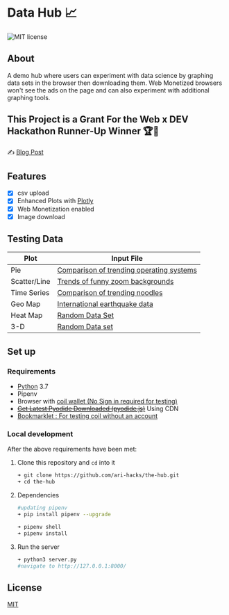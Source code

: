 # Data Hub 📈

![MIT license](https://img.shields.io/badge/License-MIT-blue.svg)


## About

A demo hub where users can experiment with data science by graphing data sets in the browser then downloading them. Web Monetized browsers won't see the ads on the page and can also experiment with additional graphing tools.

## This Project is a Grant For the Web x DEV Hackathon Runner-Up Winner  🏆🎉 

✍️ [Blog Post](https://dev.to/ari_hacks/python-in-the-browser-a-web-monetization-x-web-assembly-experiment-32c1) 

## Features

- [x] csv upload 
- [x] Enhanced Plots with [Plotly](https://plotly.com/)
- [x] Web Monetization enabled 
- [x] Image download 

## Testing Data

Plot | Input File 
---------|----------
 Pie | [Comparison of trending operating systems](/data/os-comparison.csv) | 
 Scatter/Line | [Trends of funny zoom backgrounds](/data/zoom-backgrounds.csv) | 
 Time Series | [Comparison of trending noodles](/data/Pho%20vs%20Ramen%20vs%20Soba.csv) | 
 Geo Map | [International earthquake data](/data/earthquake-data.csv) | 
 Heat Map | [Random Data Set](/data/heatmap-dataset%20-%20Sheet1.csv) | 
 3-D | [Random Data set](/data/plotly-dataset.csv) 

## Set up

### Requirements

- [Python](https://www.python.org/) 3.7
- Pipenv
- Browser with [coil wallet (No Sign in required for testing)](https://chrome.google.com/webstore/detail/coil/locbifcbeldmnphbgkdigjmkbfkhbnca?hl=en) 
- ~~[Get Latest Pyodide Downloaded (pyodide.js)](https://github.com/iodide-project/pyodide/releases)~~ Using CDN
- [Bookmarklet : For testing coil without an account](https://testwebmonetization.com/)
  


### Local development

After the above requirements have been met:

 
1.  Clone this repository and `cd` into it

    ```bash
    ➜ git clone https://github.com/ari-hacks/the-hub.git
    ➜ cd the-hub
    ```
2.  Dependencies 
    ```bash 
    #updating pipenv
    ➜ pip install pipenv --upgrade
    ```

    ```bash
    ➜ pipenv shell
    ➜ pipenv install
    ```
 
3.  Run the server

    ```bash
    ➜ python3 server.py
    #navigate to http://127.0.0.1:8000/
    ```
 
## License

[MIT](http://www.opensource.org/licenses/mit-license.html)

